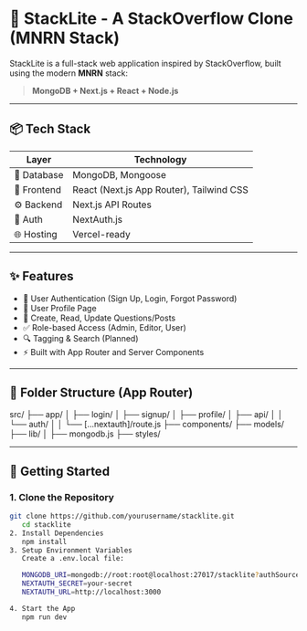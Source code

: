# 🧠 StackLite - A StackOverflow Clone (MNRN Stack)

StackLite is a full-stack web application inspired by StackOverflow, built using the modern **MNRN** stack:

> **MongoDB + Next.js + React + Node.js**

---

## 📦 Tech Stack

| Layer       | Technology        |
|-------------|-------------------|
| 💽 Database | MongoDB, Mongoose |
| 🎨 Frontend | React (Next.js App Router), Tailwind CSS |
| ⚙️ Backend  | Next.js API Routes |
| 🔐 Auth     | NextAuth.js       |
| 🌐 Hosting  | Vercel-ready       |

---

## ✨ Features

- 🔐 User Authentication (Sign Up, Login, Forgot Password)
- 👤 User Profile Page
- 📄 Create, Read, Update Questions/Posts
- ✅ Role-based Access (Admin, Editor, User)
- 🔍 Tagging & Search (Planned)
- ⚡ Built with App Router and Server Components

---

## 📁 Folder Structure (App Router)

src/
├── app/
│ ├── login/
│ ├── signup/
│ ├── profile/
│ ├── api/
│ │ └── auth/
│ │ └── [...nextauth]/route.js
├── components/
├── models/
├── lib/
│ ├── mongodb.js
├── styles/



---

## 🚀 Getting Started

### 1. Clone the Repository

```bash
git clone https://github.com/yourusername/stacklite.git
   cd stacklite
2. Install Dependencies
   npm install
3. Setup Environment Variables
   Create a .env.local file:

   MONGODB_URI=mongodb://root:root@localhost:27017/stacklite?authSource=admin
   NEXTAUTH_SECRET=your-secret
   NEXTAUTH_URL=http://localhost:3000

4. Start the App
   npm run dev

